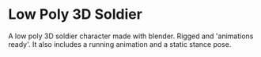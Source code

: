 # Low Poly 3D Soldier
A low poly 3D soldier character made with blender. Rigged and 'animations ready'. It also includes a running animation and a static stance pose.
